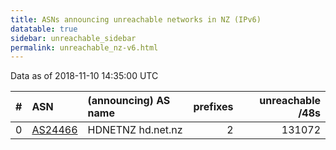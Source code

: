 ```yaml
---
title: ASNs announcing unreachable networks in NZ (IPv6)
datatable: true
sidebar: unreachable_sidebar
permalink: unreachable_nz-v6.html
---
```


Data as of 2018-11-10 14:35:00 UTC


<div class="datatable-begin"></div>

|   # | ASN                                    | (announcing) AS name   |   prefixes |   unreachable /48s |
|----:|:---------------------------------------|:-----------------------|-----------:|-------------------:|
|   0 | [AS24466](unreachable_AS24466-v6.html) | HDNETNZ hd.net.nz      |          2 |             131072 |

<div class="datatable-end"></div>